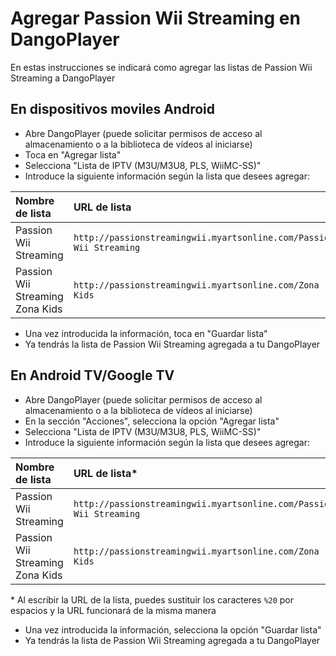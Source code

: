 # Agregar Passion Wii Streaming en DangoPlayer 

En estas instrucciones se indicará como agregar las listas de Passion Wii Streaming a DangoPlayer 

## En dispositivos moviles Android

- Abre DangoPlayer (puede solicitar permisos de acceso al almacenamiento o a la biblioteca de vídeos al iniciarse)
- Toca en "Agregar lista"
- Selecciona "Lista de IPTV (M3U/M3U8, PLS, WiiMC-SS)"
- Introduce la siguiente información según la lista que desees agregar:
<table>
  <thead>
    <tr><th align="left">Nombre de lista</th><th align="left">URL de lista</th></tr>
  </thead>
  <tbody>
    <tr><td>Passion Wii Streaming</td><td nowrap><code>http://passionstreamingwii.myartsonline.com/Passion Wii Streaming</code></td></tr>
<tr><td>Passion Wii Streaming Zona Kids</td><td nowrap><code>http://passionstreamingwii.myartsonline.com/Zona Kids</code></td></tr>

  </tbody>
</table>

- Una vez introducida la información, toca en "Guardar lista"
- Ya tendrás la lista de Passion Wii Streaming agregada a tu DangoPlayer 

## En Android TV/Google TV

- Abre DangoPlayer (puede solicitar permisos de acceso al almacenamiento o a la biblioteca de vídeos al iniciarse)
- En la sección "Acciones", selecciona la opción "Agregar lista"
- Selecciona "Lista de IPTV (M3U/M3U8, PLS, WiiMC-SS)"
- Introduce la siguiente información según la lista que desees agregar:
<table>
  <thead>
    <tr><th align="left">Nombre de lista</th><th align="left">URL de lista*</th></tr>
  </thead>
  <tbody>
    <tr><td>Passion Wii Streaming</td><td nowrap><code>http://passionstreamingwii.myartsonline.com/Passion Wii Streaming</code></td></tr>
<tr><td>Passion Wii Streaming Zona Kids</td><td nowrap><code>http://passionstreamingwii.myartsonline.com/Zona Kids</code></td></tr>

  </tbody>
</table>

\* Al escribir la URL de la lista, puedes sustituir los caracteres `%20` por espacios y la URL funcionará de la misma manera
- Una vez introducida la información, selecciona la opción "Guardar lista"
- Ya tendrás la lista de Passion Wii Streaming agregada a tu DangoPlayer
